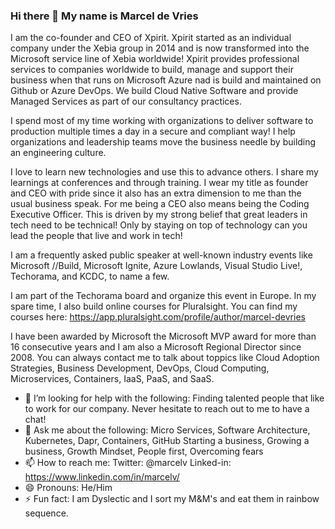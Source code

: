 ### Hi there 👋 My name is Marcel de Vries

I am the co-founder and CEO of Xpirit. Xpirit started as an individual company under the Xebia group in 2014 and is now transformed into the Microsoft service line of Xebia worldwide! Xpirit provides professional services to companies worldwide to build, manage and support their business when that runs on Microsoft Azure nad is build and maintained on Github or Azure DevOps. We build Cloud Native Software and provide Managed Services as part of our consultancy practices.

I spend most of my time working with organizations to deliver software to production multiple times a day in a secure and compliant way! I help organizations and leadership teams move the business needle by building an engineering culture.

I love to learn new technologies and use this to advance others. I share my learnings at conferences and through training. I wear my title as founder and CEO with pride since it also has an extra dimension to me than the usual business speak. For me being a CEO also means being the Coding Executive Officer. This is driven by my  strong belief that great leaders in tech need to be technical! Only by staying on top of technology can you lead the people that live and work in tech!

I am a frequently asked public speaker at well-known industry events like Microsoft //Build, Microsoft Ignite, Azure Lowlands, Visual Studio Live!, Techorama, and KCDC, to name a few.

I am part of the Techorama board and organize this event in Europe. In my spare time, I also build online courses for Pluralsight. You can find my courses here: https://app.pluralsight.com/profile/author/marcel-devries

I have been awarded by Microsoft the Microsoft MVP award for more than 16 consecutive years and I am also a Microsoft Regional Director since 2008. You can always contact me to talk about toppics like Cloud Adoption Strategies, Business Development, DevOps, Cloud Computing, Microservices, Containers, IaaS, PaaS, and SaaS.

- 🤔 I’m looking for help with the following: Finding talented people that like to work for our company. 
Never hesitate to reach out to me to have a chat!
- 💬 Ask me about the following: Micro Services, Software Architecture, Kubernetes, Dapr, Containers, GitHub
Starting a business, Growing a business, Growth Mindset, People first, Overcoming fears
- 📫 How to reach me: 
Twitter: @marcelv
Linked-in: https://www.linkedin.com/in/marcelv/
- 😄 Pronouns: He/Him
- ⚡ Fun fact: I am Dyslectic and I sort my M&M's and eat them in rainbow sequence.
